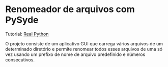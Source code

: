 # Renomeador de arquivos com PySyde

Tutorial: [Real Python](https://realpython.com/bulk-file-rename-tool-python/)

O projeto consiste de um aplicativo GUI que carrega vários arquivos de um determinado diretório e permite renomear todos esses arquivos de uma só vez usando um prefixo de nome de arquivo predefinido e números consecutivos.
